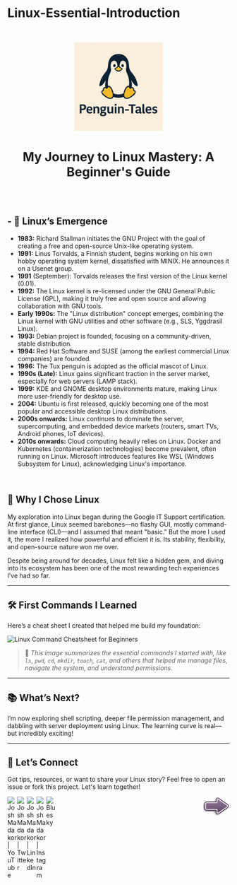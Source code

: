 # Linux-Essential-Introduction

<br>

<p align="center">
  <img src="https://github.com/CJA-Cyberhack24/Linux-Essential-Introduction/blob/main/Penguin-Tales.png?raw=true" alt="Penguin-Tales Logo" width="200"/>
</p>

<h1 align="center"><strong>My Journey to Linux Mastery: A Beginner's Guide</strong></h1>

<br>
<br>

## - 🐧 Linux’s Emergence


* **1983:** Richard Stallman initiates the GNU Project with the goal of creating a free and open-source Unix-like operating system.
* **1991:** Linus Torvalds, a Finnish student, begins working on his own hobby operating system kernel, dissatisfied with MINIX. He announces it on a Usenet group.
* **1991** (September): Torvalds releases the first version of the Linux kernel (0.01).
* **1992:** The Linux kernel is re-licensed under the GNU General Public License (GPL), making it truly free and open source and allowing collaboration with GNU tools.
* **Early 1990s:** The "Linux distribution" concept emerges, combining the Linux kernel with GNU utilities and other software (e.g., SLS, Yggdrasil Linux).
* **1993:** Debian project is founded, focusing on a community-driven, stable distribution.
* **1994:** Red Hat Software and SUSE (among the earliest commercial Linux companies) are founded.
* **1996:** The Tux penguin is adopted as the official mascot of Linux.
* **1990s (Late):** Linux gains significant traction in the server market, especially for web servers (LAMP stack).
* **1999:** KDE and GNOME desktop environments mature, making Linux more user-friendly for desktop use.
* **2004:** Ubuntu is first released, quickly becoming one of the most popular and accessible desktop Linux distributions.
* **2000s onwards:** Linux continues to dominate the server, supercomputing, and embedded device markets (routers, smart TVs, Android phones, IoT devices).
* **2010s onwards:** Cloud computing heavily relies on Linux. Docker and Kubernetes (containerization technologies) become prevalent, often running on Linux. Microsoft introduces features like WSL (Windows Subsystem for Linux), acknowledging Linux's importance.

<br>

## 🧭 Why I Chose Linux

My exploration into Linux began during the Google IT Support certification. At first glance, Linux seemed barebones—no flashy GUI, mostly command-line interface (CLI)—and I assumed that meant "basic." But the more I used it, the more I realized how powerful and efficient it is. Its stability, flexibility, and open-source nature won me over.

Despite being around for decades, Linux felt like a hidden gem, and diving into its ecosystem has been one of the most rewarding tech experiences I’ve had so far.


---

## 🛠️ First Commands I Learned

Here’s a cheat sheet I created that helped me build my foundation:

![Linux Command Cheatsheet for Beginners](https://github.com/CJA-Cyberhack24/Linux-Essential-Introduction/blob/27759f07b9c4bf141d71603dfcc5614a2130f287/linux-cheatsheet.png)

> 📌 *This image summarizes the essential commands I started with, like `ls`, `pwd`, `cd`, `mkdir`, `touch`, `cat`, and others that helped me manage files, navigate the system, and understand permissions.*


---

## 📚 What’s Next?

I’m now exploring shell scripting, deeper file permission management, and dabbling with server deployment using Linux. The learning curve is real—but incredibly exciting!


---

## 🤝 Let’s Connect

Got tips, resources, or want to share your Linux story? Feel free to open an issue or fork this project. Let's learn together!
<br>

[<img align="left" alt="JoshMadakor | YouTube" width="22px" src="https://cdn.jsdelivr.net/npm/simple-icons@v3/icons/youtube.svg" />][youtube]
[<img align="left" alt="JoshMadakor | Twitter" width="22px" src="https://cdn.jsdelivr.net/npm/simple-icons@v3/icons/twitter.svg" />][twitter]
[<img align="left" alt="JoshMadakor | LinkedIn" width="22px" src="https://cdn.jsdelivr.net/npm/simple-icons@v3/icons/linkedin.svg" />][linkedin]
[<img align="left" alt="JoshMadakor | Instagram" width="22px" src="https://cdn.jsdelivr.net/npm/simple-icons@v3/icons/instagram.svg" />][instagram]
[<img align="left" alt="Bluesky" width="22px" src="https://upload.wikimedia.org/wikipedia/commons/7/7a/Bluesky_Logo.svg" />][Bluesky]


[twitter]: https://twitter.com/AvalerionP
[youtube]: https://www.youtube.com/@SAM7167
[instagram]: https://www.instagram.com/cjavalerion/
[linkedin]: https://linkedin.com/in/cjathanase
[Bluesky]: https://bsky.app/profile/athanasecj.bsky.social

[<img align="right" src="https://github.com/CJA-Cyberhack24/Linux-Essential-Introduction/blob/bc7bb49feac9dee02a9b4a2d7c147131669e82d5/Right-Arrow.png" alt="Go to Training" width="60"/>](https://github.com/CJA-Cyberhack24/Linux-Essential-Introduction/files/Training/README.md)


